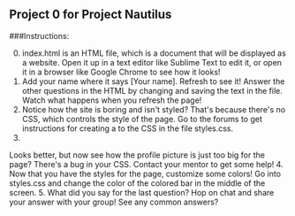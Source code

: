 ## Project 0 for Project Nautilus ##

###Instructions:

0. index.html is an HTML file, which is a document that will 
be displayed as a website. Open it up in a text editor like Sublime Text to edit it, or open it in a browser
 like Google Chrome to see how it looks!
1. Add your name where it says [Your name]. Refresh to see it! Answer 
the other questions in the HTML by changing and saving the text in the file. Watch what happens when you refresh 
the page!
2. Notice how the site is boring and isn't styled? That's because there's no CSS, which controls the style 
of the page. Go to the forums to get instructions for creating a <link> to the CSS in the file styles.css.
3. 
Looks better, but now see how the profile picture is just too big for the page? There's a bug in your CSS. 
Contact your mentor to get some help!
4. Now that you have the styles for the page, customize some colors! 
Go into styles.css and change the color of the colored bar in the middle of the screen.
5. What did you say for 
the last question? Hop on chat and share your answer with your group! See any common answers?